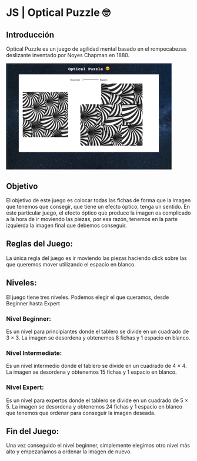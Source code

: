 # JS | Optical Puzzle 🤓

## Introducción
Optical Puzzle es un juego de agilidad mental basado en el rompecabezas deslizante inventado por Noyes Chapman en 1880.

<img src="https://github.com/greciapatricia/optical-puzzle/blob/master/img/captura-general.png" width="450px">

## Objetivo
El objetivo de este juego es colocar todas las fichas de forma que la imagen que tenemos que consegir, que tiene un efecto óptico, tenga un sentido. En este particular juego, el efecto óptico que produce la imagen es complicado a la hora de ir moviendo las piezas, por esa razón, tenemos en la parte izquierda la imagen final que debemos conseguir.

## Reglas del Juego:
La única regla del juego es ir moviendo las piezas haciendo click sobre las que queremos mover utilizando el espacio en blanco.

## Niveles:
El juego tiene tres niveles. Podemos elegir el que queramos, desde Beginner hasta Expert

### Nivel Beginner:
Es un nivel para principiantes donde el tablero se divide en un cuadrado de 3 × 3. La imagen se desordena y obtenemos 8 fichas y 1 espacio en blanco.

### Nivel Intermediate:
Es un nivel intermedio donde el tablero se divide en un cuadrado de 4 × 4. La imagen se desordena y obtenemos 15 fichas y 1 espacio en blanco.

### Nivel Expert:
Es un nivel para expertos donde el tablero se divide en un cuadrado de 5 × 5. La imagen se desordena y obtenemos 24 fichas y 1 espacio en blanco que tenemos que ordenar para conseguir la imagen deseada.


## Fin del Juego:
Una vez conseguido el nivel beginner, simplemente elegimos otro nivel más alto y empezaríamos a ordenar la imagen de nuevo.
